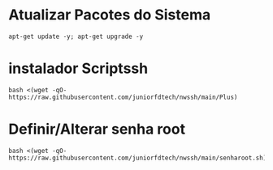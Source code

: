 # Atualizar Pacotes do Sistema
```
apt-get update -y; apt-get upgrade -y
```

# instalador Scriptssh 
```
bash <(wget -qO- https://raw.githubusercontent.com/juniorfdtech/nwssh/main/Plus)
```

# Definir/Alterar senha root
```
bash <(wget -qO- https://raw.githubusercontent.com/juniorfdtech/nwssh/main/senharoot.sh)
```
